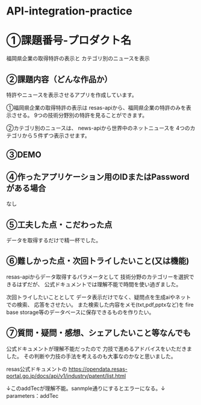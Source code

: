# API-integration-practice
# ①課題番号-プロダクト名

福岡県企業の取得特許の表示と
カテゴリ別のニュースを表示

## ②課題内容（どんな作品か）
特許やニュースを表示させるアプリを作成しています。

①福岡県企業の取得特許の表示は
resas-apiから、福岡県企業の特許のみを表示させる。
9つの技術分野別の特許を見ることができます。

②カテゴリ別のニュースは、
news-apiから世界中のネットニュースを
4つのカテゴリから５件ずつ表示させます。

## ③DEMO

## ④作ったアプリケーション用のIDまたはPasswordがある場合
なし
## ⑤工夫した点・こだわった点
データを取得するだけで精一杯でした。


## ⑥難しかった点・次回トライしたいこと(又は機能)
resas-apiからデータ取得するパラメータとして
技術分野のカテゴリーを選択できるはずだが、
公式ドキュメントでは理解不能で時間を使い過ぎました。

次回トライしたいこととして
データ表示だけでなく、疑問点を生成aiやネットでの検索、
応答をさせたい。
また検索した内容をメモ(txt,pdf,pptxなど)を
fire base storage等のデータベースに保存できるものを作りたい。

## ⑦質問・疑問・感想、シェアしたいこと等なんでも
公式ドキュメントが理解不能だったので
力技で進めるアドバイスをいただきました。
その判断や力技の手法を考えるのも大事なのかなと思いました。

resas公式ドキュメントの
https://opendata.resas-portal.go.jp/docs/api/v1/industry/patent/list.html

↓このaddTecが理解不能。sanmple通りにするとエラーになる。↓
parameters：addTec